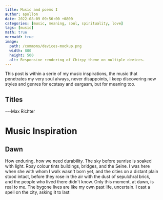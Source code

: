 ```yaml
---
title: Music and poems I
author: apollon
date: 2022-08-09 09:56:00 +0800
categories: [music, meaning, soul, spirituality, love]
tags: [music]
math: true
mermaid: true
image:
  path: /commons/devices-mockup.png
  width: 800
  height: 500
  alt: Responsive rendering of Chirpy theme on multiple devices.
---
```


This post is within a serie of my music inspirations, the music that penetrates my very soul always, never disappoints, I keep discovering new styles and genres for ecstasy and eargasm, but for meaning too.

## Titles
---Max Richter
# Music Inspiration

## Dawn

How enduring, how we need durability. The sky before sunrise is soaked with light. Rosy colour tints buildings, bridges, and the Seine. I was here when she with whom I walk wasn't born yet, and the cities on a distant plain stood intact, before they rose in the air with the dust of sepulchral brick, and the people who lived there didn't know. Only this moment, at dawn, is real to me. The bygone lives are like my own past life, uncertain. I cast a spell on the city, asking it to last